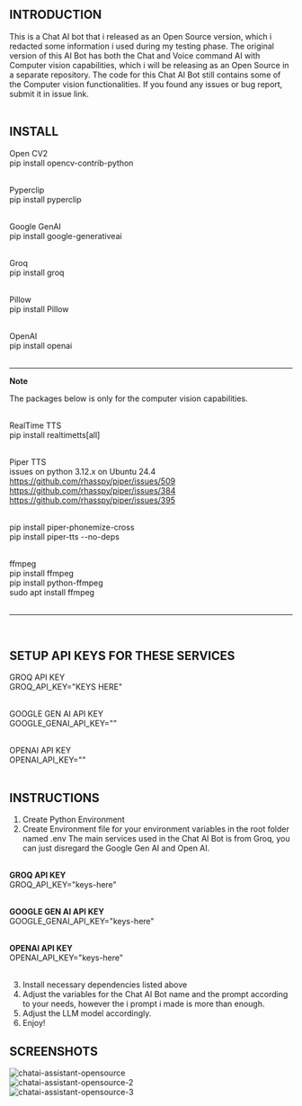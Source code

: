 ## INTRODUCTION

This is a Chat AI bot that i released as an Open Source version, which i redacted some 
information i used during my testing phase. The original version of this AI Bot has both the Chat and Voice command AI with Computer vision capabilities, which i will be releasing as an Open Source in a separate repository. The code for this Chat AI Bot still contains some of the Computer vision functionalities. If you found any issues or bug report, submit it in issue link. 
<br/><br/>

## INSTALL 

Open CV2 <br/>
pip install opencv-contrib-python <br/><br/>

Pyperclip <br/>
pip install pyperclip <br/><br/>

Google GenAI <br/>
pip install google-generativeai <br/><br/>

Groq <br/>
pip install groq <br/><br/>

Pillow <br/>
pip install Pillow <br/><br/>
 
OpenAI <br/>
pip install openai <br/><br/>

<hr>

**Note**

The packages below is only for the computer vision capabilities. <br/><br/>

RealTime TTS <br/>
pip install realtimetts[all] <br/><br/>

Piper TTS <br/>
issues on python 3.12.x on Ubuntu 24.4 <br/>
https://github.com/rhasspy/piper/issues/509 <br/>
https://github.com/rhasspy/piper/issues/384 <br/>
https://github.com/rhasspy/piper/issues/395 <br/><br/>

pip install piper-phonemize-cross <br/>
pip install piper-tts --no-deps <br/><br/>

ffmpeg <br/>
pip install ffmpeg <br/>
pip install python-ffmpeg <br/>
sudo apt install ffmpeg <br/>
<br/>

<hr>
<br/>

## SETUP API KEYS FOR THESE SERVICES 

GROQ API KEY <br/>
GROQ_API_KEY="KEYS HERE" <br/><br/>

GOOGLE GEN AI API KEY <br/>
GOOGLE_GENAI_API_KEY="" <br/><br/>

OPENAI API KEY <br/>
OPENAI_API_KEY="" <br/><br/>

## INSTRUCTIONS 

1. Create Python Environment <br/>
2. Create Environment file for your environment variables in the root folder named .env 
The main services used in the Chat AI Bot is from Groq, you can just disregard the Google Gen AI and Open AI.
<br/><br/>

**GROQ API KEY** <br/>
GROQ_API_KEY="keys-here" <br/><br/>

**GOOGLE GEN AI API KEY** <br/>
GOOGLE_GENAI_API_KEY="keys-here" <br/><br/>

**OPENAI API KEY** <br/>
OPENAI_API_KEY="keys-here" <br/><br/>

3. Install necessary dependencies listed above <br/>
4. Adjust the variables for the Chat AI Bot name and the prompt according to your needs, however the i prompt i made is more than enough. <br/> 
5. Adjust the LLM model accordingly.  <br/>
6. Enjoy! 

## SCREENSHOTS

![chatai-assistant-opensource](https://github.com/user-attachments/assets/c50599ee-d05c-4717-9b49-c575930219f5)
<br/>
![chatai-assistant-opensource-2](https://github.com/user-attachments/assets/453b4c56-6216-4e29-bdde-0b9bbea309c2)
<br/>
![chatai-assistant-opensource-3](https://github.com/user-attachments/assets/3e4956b6-3d99-4449-bb10-0ccc87887e04)
